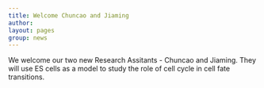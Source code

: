 ```yaml
---
title: Welcome Chuncao and Jiaming
author: 
layout: pages
group: news
---
```


We welcome our two new Research Assitants - Chuncao and Jiaming. They will use ES cells as a model to study the role of cell cycle in cell fate transitions.